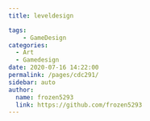 ```yaml
---
title: leveldesign

tags:
    - GameDesign
categories: 
  - Art
  - Gamedesign
date: 2020-07-16 14:22:00
permalink: /pages/cdc291/
sidebar: auto
author: 
  name: frozen5293
  link: https://github.com/frozen5293
---
```

